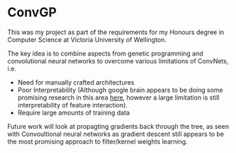# ConvGP

This was my project as part of the requirements for my Honours degree in Computer Science at Victoria University of Wellington. 

The key idea is to combine aspects from genetic programming and convolutional neural networks
to overcome various limitations of ConvNets, i.e.

- Need for manually crafted architectures
- Poor Interpretability (Although google brain appears to be doing some promising research in this area [here]("https://distill.pub/2017/feature-visualization/"), however a large limitation is still interpretability of feature interaction). 
- Require large amounts of training data

Future work will look at propagting gradients back through the tree, as seen with Convoultional neural networks
as gradient descent still appears to be the most promising approach to filter/kernel weights learning.
